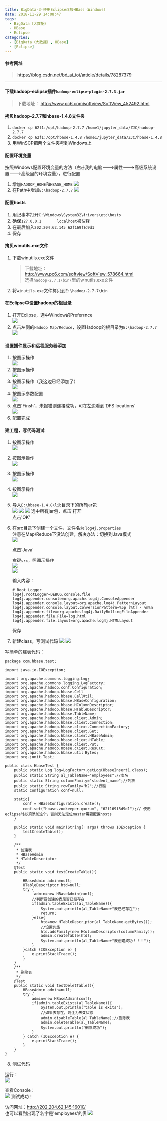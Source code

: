 ```yaml
---
title: BigData-3-使用Eclipse连接HBase（Windows）
date: 2018-11-29 14:08:47
tags:
  - BigData（大数据）
  - HBase
  - Eclipse
categories:
  - [BigData（大数据）, HBase]
  - [Eclipse]
---
```

#### 参考网址
> https://blog.csdn.net/bd_ai_iot/article/details/78287379

---

#### 下载hadoop-eclipse插件`hadoop-eclipse-plugin-2.7.3.jar`
> 下载地址：
> http://www.pc6.com/softview/SoftView_452492.html


#### 拷贝hadoop-2.7.7和hbase-1.4.8文件夹

1. `docker cp 62f1:/opt/hadoop-2.7.7 /home1/jupyter_data/ZJC/hadoop-2.7.7`
2. `docker cp 62f1:/opt/hbase-1.4.8 /home1/jupyter_data/ZJC/hbase-1.4.8`
3. 用WinSCP把两个文件夹考到Windows上
<!-- more -->
#### 配置环境变量
按照Windows配置环境变量的方法（右击我的电脑--->属性--->高级系统设置--->高级里的环境变量），进行配置

1. 增加`HADOOP_HOME`和`HBASE_HOME`
![](https://i.loli.net/2018/11/29/5bffa97cb29b9.jpg)
2. 在Path中增加`E:\hadoop-2.7.7`
![](https://i.loli.net/2018/11/30/5c00b79a42846.jpg)

#### 配置hosts

1. 用记事本打开`C:\Windows\System32\drivers\etc\hosts`
2. 确保`127.0.0.1       localhost`被注释
3. 在最后加入`202.204.62.145 62f169f8d9d1`
4. 保存

#### 拷贝winutils.exe文件
1. 下载winutils.exe文件
    > 下载地址：  
    > http://www.pc6.com/softview/SoftView_578664.html  
    > 选择`hadoop-2.7.1\bin\`里的winutils.exe文件
2. 将`winutils.exe`文件拷贝到`E:\hadoop-2.7.7\bin`

#### 在Eclipse中设置hadoop的根目录
1. 打开Eclipse，选中Window的Preference  
![](https://i.loli.net/2018/11/30/5c00b9897415d.jpg)
2. 点击左侧的`Hadoop Map/Reduce`，设置Hadoop的根目录为`E:\hadoop-2.7.7`  
![](https://i.loli.net/2018/11/30/5c00ba2225eac.jpg)

#### 设置插件显示和远程服务器添加
1. 按图示操作  
![](https://i.loli.net/2018/11/30/5c00baf9ce221.jpg)
2. 按图示操作  
![](https://i.loli.net/2018/11/30/5c00bb556cc3e.jpg)
3. 按图示操作（我这边已经添加了）  
![](https://i.loli.net/2018/11/30/5c00bb898e176.jpg)
4. 按图示参数配置  
![](https://i.loli.net/2018/11/30/5c00bbd12323b.jpg)
5. 点击'Finsh'，未报错则连接成功，可在左边看到'DFS locations'  
![](https://i.loli.net/2018/11/30/5c00bc22334c2.jpg)
6. 配置完成

#### 建工程，写代码测试
1. 按图示操作  
![](https://i.loli.net/2018/11/30/5c00bc96b7d2b.jpg)
2. 按图示操作  
![](https://i.loli.net/2018/11/30/5c00bcc705edc.jpg)
3. 按图示操作  
![](https://i.loli.net/2018/11/30/5c00bcf2acc5b.jpg)
4. 按图示操作  
![](https://i.loli.net/2018/11/30/5c00bd794796c.jpg)
5. 导入`E:\hbase-1.4.8\lib`目录下的所有jar包  
    ![](https://i.loli.net/2018/11/30/5c00bdfe1f8df.jpg)
    ![](https://i.loli.net/2018/11/30/5c00be229e980.jpg)
    ![](https://i.loli.net/2018/11/30/5c00be68ebf62.jpg)
    选中所有jar包，点击'打开'  
    点击'OK'
6. 在src目录下创建一个文件，文件名为
`log4j.properties`  
    注意在Map/Reduce下没法创建，解决办法：切换到Java模式  
    ![](https://i.loli.net/2018/11/30/5c00bf68477ec.jpg)
    
    点击'Java'  
    
    右键`src`，照图示操作  
    ![](https://i.loli.net/2018/11/30/5c00bf9fce41f.jpg)  
    ![](https://i.loli.net/2018/11/30/5c00c00fee779.jpg)
    
    输入内容：
    
    ```
    # Root Logger
    log4j.rootLogger=DEBUG,console,file
    log4j.appender.console=org.apache.log4j.ConsoleAppender
    log4j.appender.console.layout=org.apache.log4j.PatternLayout
    log4j.appender.console.layout.ConversionPattern=%5p [%t] - %m%n
    log4j.appender.file=org.apache.log4j.DailyRollingFileAppender
    log4j.appender.file.File=log.html
    log4j.appender.file.layout=org.apache.log4j.HTMLLayout
    ```
    
    保存
7. 新建class，写测试代码
![](https://i.loli.net/2018/11/30/5c00c0dea5e70.jpg)
![](https://i.loli.net/2018/11/30/5c00c11a51246.jpg)

写简单的建表代码：
```
package com.hbase.test;

import java.io.IOException;

import org.apache.commons.logging.Log;
import org.apache.commons.logging.LogFactory;
import org.apache.hadoop.conf.Configuration;
import org.apache.hadoop.hbase.Cell;
import org.apache.hadoop.hbase.CellUtil;
import org.apache.hadoop.hbase.HBaseConfiguration;
import org.apache.hadoop.hbase.HColumnDescriptor;
import org.apache.hadoop.hbase.HTableDescriptor;
import org.apache.hadoop.hbase.TableName;
import org.apache.hadoop.hbase.client.Admin;
import org.apache.hadoop.hbase.client.Connection;
import org.apache.hadoop.hbase.client.ConnectionFactory;
import org.apache.hadoop.hbase.client.Get;
import org.apache.hadoop.hbase.client.HBaseAdmin;
import org.apache.hadoop.hbase.client.HTable;
import org.apache.hadoop.hbase.client.Put;
import org.apache.hadoop.hbase.client.Result;
import org.apache.hadoop.hbase.util.Bytes;
import org.junit.Test;

public class HbaseTest {
    public static Log log=LogFactory.getLog(HbaseInsert1.class);
    public static String al_TableName="employees";//表名
    public static String columnFamily="student_name";//列族
    public static String rowFamily="h2";//行键
    static Configuration conf=null;
    
    static{
        conf = HBaseConfiguration.create();
        conf.set("hbase.zookeeper.quorum", "62f169f8d9d1");// 使用eclipse时必须添加这个，否则无法定位master需要配置hosts
    }
    
    public static void main(String[] args) throws IOException {
    	testCreateTable();
    }
    
    /**
     * 创建表
     * HBaseAdmin 
     * HTableDescriptor
     */
    @Test
    public static void testCreateTable(){
        
        HBaseAdmin admin=null;
        HTableDescriptor htd=null;
        try {
             admin=new HBaseAdmin(conf);
            //判断要创建的表是否已经存在
            if(admin.tableExists(al_TableName)){
                System.out.println(al_TableName+"表已经存在");
                return;
            }else{
                htd=new HTableDescriptor(al_TableName.getBytes());    
                //设置列族
                htd.addFamily(new HColumnDescriptor(columnFamily));
                admin.createTable(htd);
                System.out.println(al_TableName+"表创建成功！！！");
            }
        }catch (IOException e) {
            e.printStackTrace();
        }
    }
    /**
     * 删除表
     */
    @Test
    public static void testDeletTable(){
        HBaseAdmin admin=null;
        try {
            admin=new HBaseAdmin(conf);
            if(admin.tableExists(al_TableName)){
                System.out.println("table is exits");
                //如果表存在，则注为失效状态
                admin.disableTable(al_TableName);//删除表
                admin.deleteTable(al_TableName);
                System.out.println("删除成功");
            }
        } catch (IOException e) {
            e.printStackTrace();
        }
    }
}
```

8. 测试代码

运行：  
![](https://i.loli.net/2018/11/30/5c00c27053dcc.jpg)

查看Console：  
![](https://i.loli.net/2018/11/30/5c00c2bf30e83.jpg)
测试成功！

访问网址：http://202.204.62.145:16010/  
也可以看到出现了名字是'employees'的表
![](https://i.loli.net/2018/11/30/5c00c311be0f3.jpg)